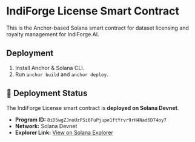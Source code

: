 
# IndiForge License Smart Contract

This is the Anchor-based Solana smart contract for dataset licensing and royalty management for IndiForge.AI.

## Deployment
1. Install Anchor & Solana CLI.
2. Run `anchor build` and `anchor deploy`.

## 🚀 Deployment Status

The IndiForge License smart contract is **deployed on Solana Devnet**.

- **Program ID:** `8iD5wgZJnoUzFSi6FuPjupe1ftYrvr9rH4Nad6D74oy7`
- **Network:** Solana Devnet
- **Explorer Link:** [View on Solana Explorer](https://explorer.solana.com/address/8iD5wgZJnoUzFSi6FuPjupe1ftYrvr9rH4Nad6D74oy7?cluster=devnet)

